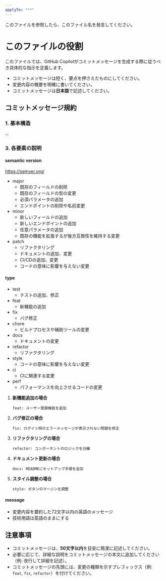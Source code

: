 ```yaml
---
applyTo: "**"
---
```


このファイルを参照したら、このファイル名を発言してください。

# **このファイルの役割**
このファイルでは、GitHub Copilotがコミットメッセージを生成する際に従うべき具体的な指示を定義します。

* コミットメッセージは短く、要点を押さえたものにしてください。
* 変更内容の概要を明確に書いてください。
* コミットメッセージは**日本語**で記述してください。

## コミットメッセージ規約

### 1. 基本構造

<semantic version>-<type>: <message>

### 3. 各要素の説明

#### semantic version
https://semver.org/

- major
  - 既存のフィールドの削除
  - 既存のフィールドの型の変更
  - 必須パラメータの追加
  - エンドポイントの削除や名前変更
- minor
  - 新しいフィールドの追加
  - 新しいエンドポイントの追加
  - 任意パラメータの追加
  - 既存の機能を拡張するが後方互換性を維持する変更
- patch
  - リファクタリング
  - ドキュメントの追加、変更
  - CI/CDの追加、変更
  - コードの意味に影響を与えない変更

#### type

- test
  - テストの追加、修正
- feat
  - 新機能の追加
- fix
  - バグ修正
- chore
  - ビルドプロセスや補助ツールの変更
- docs
  - ドキュメントの変更
- refactor
  - リファクタリング
- style
  - コードの意味に影響を与えない変更
- ci
  - CIに関連する変更
- perf
  - パフォーマンスを向上させるコードの変更


1. **新機能追加の場合**

   ```
   feat: ユーザー登録機能を追加
   ```

2. **バグ修正の場合**

   ```
   fix: ログイン時のエラーメッセージが表示されない問題を修正
   ```

3. **リファクタリングの場合**

   ```
   refactor: コンポーネントのロジックを分離
   ```

4. **ドキュメント更新の場合**

   ```
   docs: READMEにセットアップ手順を追加
   ```

5. **スタイル調整の場合**

   ```
   style: ボタンのマージンを調整
   ```

#### message

- 変更内容を要約した72文字以内の英語のメッセージ
- 技術用語は英語のままにする



## 注意事項

- コミットメッセージは、**50文字以内**を目安に簡潔に記述してください。
- 必要に応じて、詳細な説明をコミットメッセージの本文に追加してください（例: 改行して詳細を記述）。
- コミットメッセージの先頭には、変更の種類を示すプレフィックス（例: `feat`, `fix`, `refactor`）を付けてください。

